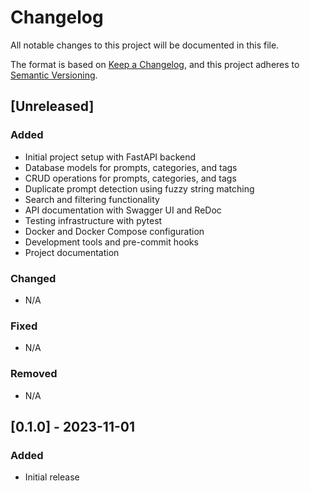 # Changelog

All notable changes to this project will be documented in this file.

The format is based on [Keep a Changelog](https://keepachangelog.com/en/1.0.0/),
and this project adheres to [Semantic Versioning](https://semver.org/spec/v2.0.0.html).

## [Unreleased]
### Added
- Initial project setup with FastAPI backend
- Database models for prompts, categories, and tags
- CRUD operations for prompts, categories, and tags
- Duplicate prompt detection using fuzzy string matching
- Search and filtering functionality
- API documentation with Swagger UI and ReDoc
- Testing infrastructure with pytest
- Docker and Docker Compose configuration
- Development tools and pre-commit hooks
- Project documentation

### Changed
- N/A

### Fixed
- N/A

### Removed
- N/A

## [0.1.0] - 2023-11-01
### Added
- Initial release
